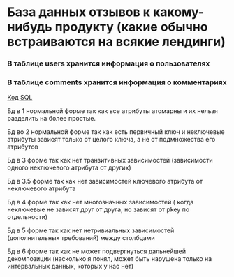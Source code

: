 # База данных отзывов к какому-нибудь продукту (какие обычно встраиваются на всякие лендинги)
### В таблице users хранится информация о пользователях
### В таблице comments хранится информация о комментариях

[Код SQL](sql_code)

Бд в 1 нормальной форме так как все атрибуты атомарны и их нельзя разделить на более простые.

Бд во 2 нормальной форме так как есть первичный ключ и неключевые атрибуты зависят только от целого ключа, а не от подмножества его атрибутов

Бд в 3 форме так как нет транзитивных зависимостей (зависимости одного неключевого атрибута от других)

Бд в 3.5 форме так как нет зависимостей ключевого атрибута от неключевого атрибута

Бд в 4 форме так как нет многозначных зависимостей ( когда неключевые не зависят друг от друга, но зависят от pkey по 
отдельности)

Бд в 5 форме так как нет нетривиальных зависимостей (дополнительных требований) между столбцами

Бд в 6 форме так как не может подвергнуться дальнейшей декомпозиции
(насколько я понял, может быть нарушена только на интервальных данных, которых у нас нет)
